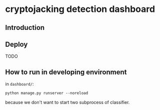 # cryptojacking detection dashboard

## Introduction

## Deploy

TODO

## How to run in developing environment

in `dashboard/`:

```shell
python manage.py runserver --noreload
```

because we don't want to start two subprocess of classifier.